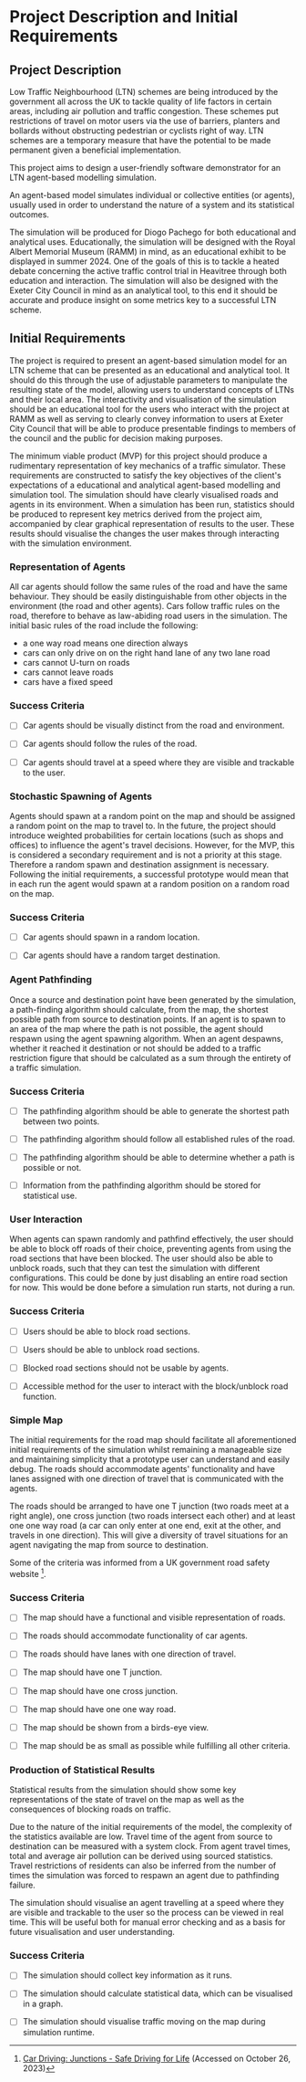 # Project Description and Initial Requirements

## Project Description

Low Traffic Neighbourhood (LTN) schemes are being introduced by the government all across the UK to tackle quality of life factors in certain areas, including air pollution and traffic congestion. These schemes put restrictions of travel on motor users via the use of barriers, planters and bollards without obstructing pedestrian or cyclists right of way. LTN schemes are a temporary measure that have the potential to be made permanent given a beneficial implementation.

This project aims to design a user-friendly software demonstrator for an LTN agent-based modelling simulation.

An agent-based model simulates individual or collective entities (or agents), usually used in order to understand the nature of a system and its statistical outcomes.

The simulation will be produced for Diogo Pachego for both educational and analytical uses. Educationally, the simulation will be designed with the Royal Albert Memorial Museum (RAMM) in mind, as an educational exhibit to be displayed in summer 2024. One of the goals of this is to tackle a heated debate concerning the active traffic control trial in Heavitree through both education and interaction. The simulation will also be designed with the Exeter City Council in mind as an analytical tool, to this end it should be accurate and produce insight on some metrics key to a successful LTN scheme.

## Initial Requirements

The project is required to present an agent-based simulation model for an LTN scheme that can be presented as an educational and analytical tool. It should do this through the use of adjustable parameters to manipulate the resulting state of the model, allowing users to understand concepts of LTNs and their local area. The interactivity and visualisation of the simulation should be an educational tool for the users who interact with the project at RAMM as well as serving to clearly convey information to users at Exeter City Council that will be able to produce presentable findings to members of the council and the public for decision making purposes.

The minimum viable product (MVP) for this project should produce a rudimentary representation of key mechanics of a traffic simulator. These requirements are constructed to satisfy the key objectives of the client's expectations of a educational and analytical agent-based modelling and simulation tool. The simulation should have clearly visualised roads and agents in its environment. When a simulation has been run, statistics should be produced to represent key metrics derived from the project aim, accompanied by clear graphical representation of results to the user. These results should visualise the changes the user makes through interacting with the simulation environment.

### Representation of Agents

All car agents should follow the same rules of the road and have the same behaviour. They should be easily distinguishable from other objects in the environment (the road and other agents). Cars follow traffic rules on the road, therefore to behave as law-abiding road users in the simulation. The initial basic rules of the road include the following:
 - a one way road means one direction always
 - cars can only drive on on the right hand lane of any two lane road
 - cars cannot U-turn on roads
 - cars cannot leave roads
 - cars have a fixed speed

### Success Criteria

 - [ ] Car agents should be visually distinct from the road and environment.

 - [ ] Car agents should follow the rules of the road.

 - [ ] Car agents should travel at a speed where they are visible and trackable to the user.

### Stochastic Spawning of Agents

Agents should spawn at a random point on the map and should be assigned a random point on the map to travel to. In the future, the project should introduce weighted probabilities for certain locations (such as shops and offices) to influence the agent's travel decisions. However, for the MVP, this is considered a secondary requirement and is not a priority at this stage. Therefore a random spawn and destination assignment is necessary. Following the initial requirements, a successful prototype would mean that in each run the agent would spawn at a random position on a random road on the map.

### Success Criteria

 - [ ] Car agents should spawn in a random location.

 - [ ] Car agents should have a random target destination.

### Agent Pathfinding

Once a source and destination point have been generated by the simulation, a path-finding algorithm should calculate, from the map, the shortest possible path from source to destination points. 
If an agent is to spawn to an area of the map where the path is not possible, the agent should respawn using the agent spawning algorithm. When an agent despawns, whether it reached it destination or not should be added to a traffic restriction figure that should be calculated as a sum through the entirety of a traffic simulation.
    
### Success Criteria

 - [ ] The pathfinding algorithm should be able to generate the shortest path between two points.
 
 - [ ] The pathfinding algorithm should follow all established rules of the road.
 
 - [ ] The pathfinding algorithm should be able to determine whether a path is possible or not.
 
 - [ ] Information from the pathfinding algorithm should be stored for statistical use.

### User Interaction

When agents can spawn randomly and pathfind effectively, the user should be able to block off roads of their choice, preventing agents from using the road sections that have been blocked. The user should also be able to unblock roads, such that they can test the simulation with different configurations. This could be done by just disabling an entire road section for now. This would be done before a simulation run starts, not during a run.

### Success Criteria 

 - [ ] Users should be able to block road sections.

 - [ ] Users should be able to unblock road sections.

 - [ ] Blocked road sections should not be usable by agents.
       
 - [ ] Accessible method for the user to interact with the block/unblock road function.

### Simple Map

The initial requirements for the road map should facilitate all aforementioned initial requirements of the simulation whilst remaining a manageable size and maintaining simplicity that a prototype user can understand and easily debug. The roads should accommodate agents' functionality and have lanes assigned with one direction of travel that is communicated with the agents.

The roads should be arranged to have one T junction (two roads meet at a right angle), one cross junction (two roads intersect each other) and at least one one way road (a car can only enter at one end, exit at the other, and travels in one direction). This will give a diversity of travel situations for an agent navigating the map from source to destination.

Some of the criteria was informed from a UK government road safety website [^1].

### Success Criteria

 - [ ] The map should have a functional and visible representation of roads.

 - [ ] The roads should accommodate functionality of car agents.

 - [ ] The roads should have lanes with one direction of travel.

 - [ ] The map should have one T junction.

 - [ ] The map should have one cross junction.

 - [ ] The map should have one one way road.

 - [ ] The map should be shown from a birds-eye view.

 - [ ] The map should be as small as possible while fulfilling all other criteria.


### Production of Statistical Results

Statistical results from the simulation should show some key representations of the state of travel on the map as well as the consequences of blocking roads on traffic.

Due to the nature of the initial requirements of the model, the complexity of the statistics available are low. Travel time of the agent from source to destination can be measured with a system clock. From agent travel times, total and average air pollution can be derived using sourced statistics. Travel restrictions of residents can also be inferred from the number of times the simulation was forced to respawn an agent due to pathfinding failure.

The simulation should visualise an agent travelling at a speed where they are visible and trackable to the user so the process can be viewed in real time. This will be useful both for manual error checking and as a basis for future visualisation and user understanding. 

### Success Criteria

 - [ ] The simulation should collect key information as it runs.

 - [ ] The simulation should calculate statistical data, which can be visualised in a graph.

 - [ ] The simulation should visualise traffic moving on the map during simulation runtime.
       
[^1]: [Car Driving: Junctions - Safe Driving for Life](https://www.safedrivingforlife.info/advice/car-driving/develop-practical-driving-skills/car-driving-junctions/) (Accessed on October 26, 2023)

